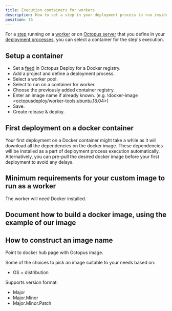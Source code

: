 ```yaml
---
title: Execution containers for workers
description: How to set a step in your deployment process to run inside a container.
position: 15
---
```


For a [step](/docs/deployment-process/steps/index.md) running on a [worker](docs/infrastructure/workers/index.md) or on [Octopus server](docs/infrastructure/workers/built-in-worker.md) that you define in your [deployment processes](/docs/deployment-process/index.md), you can select a container for the step's execution. 

## Setup a container 

- Set a [feed](/docs/packaging-applications/package-repositories/docker-registries/index.md) in Octopus Deploy for a Docker registry. 
- Add a project and define a deployment process. 
- Select a worker pool. 
- Select to run on a container for worker. 
- Choose the previously added container registry. 
- Enter an image name if already known. (e.g. !docker-image <octopusdeploy/worker-tools:ubuntu.18.04>)
- Save.
- Create release & deploy.

## First deployment on a docker container
Your first deployment on a Docker container might take a while as it will download all the dependencies on the docker image. These dependencies will be installed as a part of deployment process execution automatically. Alternatively, you can pre-pull the desired docker image before your first deployment to avoid any delays.

## Minimum requirements for your custom image to run as a worker
The worker will need Docker installed. 

## Document how to build a docker image, using the example of our image

## How to construct an image name
Point to docker hub page with Octopus image. 

Some of the choices to pick an image suitable to your needs based on:
- OS + distribution

Supports version format:
- Major
- Major.Minor
- Major.Minor.Patch
